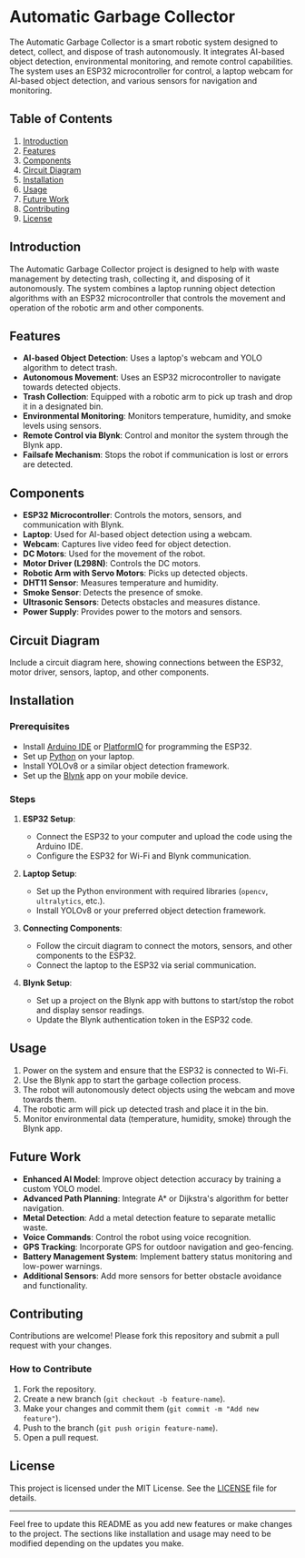 # Automatic Garbage Collector

The Automatic Garbage Collector is a smart robotic system designed to detect, collect, and dispose of trash autonomously. It integrates AI-based object detection, environmental monitoring, and remote control capabilities. The system uses an ESP32 microcontroller for control, a laptop webcam for AI-based object detection, and various sensors for navigation and monitoring.

## Table of Contents
1. [Introduction](#introduction)
2. [Features](#features)
3. [Components](#components)
4. [Circuit Diagram](#circuit-diagram)
5. [Installation](#installation)
6. [Usage](#usage)
7. [Future Work](#future-work)
8. [Contributing](#contributing)
9. [License](#license)

## Introduction

The Automatic Garbage Collector project is designed to help with waste management by detecting trash, collecting it, and disposing of it autonomously. The system combines a laptop running object detection algorithms with an ESP32 microcontroller that controls the movement and operation of the robotic arm and other components.

## Features

- **AI-based Object Detection**: Uses a laptop's webcam and YOLO algorithm to detect trash.
- **Autonomous Movement**: Uses an ESP32 microcontroller to navigate towards detected objects.
- **Trash Collection**: Equipped with a robotic arm to pick up trash and drop it in a designated bin.
- **Environmental Monitoring**: Monitors temperature, humidity, and smoke levels using sensors.
- **Remote Control via Blynk**: Control and monitor the system through the Blynk app.
- **Failsafe Mechanism**: Stops the robot if communication is lost or errors are detected.

## Components

- **ESP32 Microcontroller**: Controls the motors, sensors, and communication with Blynk.
- **Laptop**: Used for AI-based object detection using a webcam.
- **Webcam**: Captures live video feed for object detection.
- **DC Motors**: Used for the movement of the robot.
- **Motor Driver (L298N)**: Controls the DC motors.
- **Robotic Arm with Servo Motors**: Picks up detected objects.
- **DHT11 Sensor**: Measures temperature and humidity.
- **Smoke Sensor**: Detects the presence of smoke.
- **Ultrasonic Sensors**: Detects obstacles and measures distance.
- **Power Supply**: Provides power to the motors and sensors.

## Circuit Diagram

Include a circuit diagram here, showing connections between the ESP32, motor driver, sensors, laptop, and other components.

## Installation

### Prerequisites

- Install [Arduino IDE](https://www.arduino.cc/en/software) or [PlatformIO](https://platformio.org/) for programming the ESP32.
- Set up [Python](https://www.python.org/downloads/) on your laptop.
- Install YOLOv8 or a similar object detection framework.
- Set up the [Blynk](https://blynk.io/) app on your mobile device.

### Steps

1. **ESP32 Setup**:
   - Connect the ESP32 to your computer and upload the code using the Arduino IDE.
   - Configure the ESP32 for Wi-Fi and Blynk communication.

2. **Laptop Setup**:
   - Set up the Python environment with required libraries (`opencv`, `ultralytics`, etc.).
   - Install YOLOv8 or your preferred object detection framework.

3. **Connecting Components**:
   - Follow the circuit diagram to connect the motors, sensors, and other components to the ESP32.
   - Connect the laptop to the ESP32 via serial communication.

4. **Blynk Setup**:
   - Set up a project on the Blynk app with buttons to start/stop the robot and display sensor readings.
   - Update the Blynk authentication token in the ESP32 code.

## Usage

1. Power on the system and ensure that the ESP32 is connected to Wi-Fi.
2. Use the Blynk app to start the garbage collection process.
3. The robot will autonomously detect objects using the webcam and move towards them.
4. The robotic arm will pick up detected trash and place it in the bin.
5. Monitor environmental data (temperature, humidity, smoke) through the Blynk app.

## Future Work

- **Enhanced AI Model**: Improve object detection accuracy by training a custom YOLO model.
- **Advanced Path Planning**: Integrate A* or Dijkstra's algorithm for better navigation.
- **Metal Detection**: Add a metal detection feature to separate metallic waste.
- **Voice Commands**: Control the robot using voice recognition.
- **GPS Tracking**: Incorporate GPS for outdoor navigation and geo-fencing.
- **Battery Management System**: Implement battery status monitoring and low-power warnings.
- **Additional Sensors**: Add more sensors for better obstacle avoidance and functionality.

## Contributing

Contributions are welcome! Please fork this repository and submit a pull request with your changes. 

### How to Contribute

1. Fork the repository.
2. Create a new branch (`git checkout -b feature-name`).
3. Make your changes and commit them (`git commit -m "Add new feature"`).
4. Push to the branch (`git push origin feature-name`).
5. Open a pull request.

## License

This project is licensed under the MIT License. See the [LICENSE](LICENSE) file for details.

---

Feel free to update this README as you add new features or make changes to the project. The sections like installation and usage may need to be modified depending on the updates you make.
